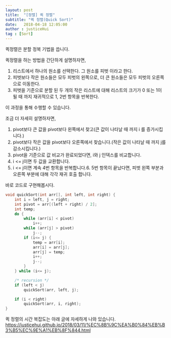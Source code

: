 ```yaml
---
layout: post
title:  "[정렬] 퀵 정렬"
subtitle: "퀵 정렬(Quick Sort)"
date:   2018-04-18 12:05:00
author : justiceHui
tag : [Sort]
---
```


퀵정렬은 분할 정복 기법을 씁니다.

퀵정렬을 하는 방법을 간단하게 설명하자면,<br>
1. 리스트에서 하나의 원소를 선택한다. 그 원소를 피벗 이라고 한다.
2. 피벗보다 작은 원소들은 모두 피벗의 왼쪽으로, 더 큰 원소들은 모두 피벗의 오른쪽으로 이동한다.
3. 피벗을 기준으로 분할 된 두 개의 작은 리스트에 대해 리스트의 크기가 0 또는 1이 될 때 까지 재귀적으로 1, 2번 항목을 반복한다.

이 과정을 통해 수행할 수 있습니다.

조금 더 자세히 설명하자면,<br>
1. pivot보다 큰 값을 pivot보다 왼쪽에서 찾고(큰 값이 나타날 때 까지 i 를 증가시킵니다.)
2. pivot보다 작은 값을 pivot보다 오른쪽에서 찾습니다.(작은 값이 나타날 때 까지 j를 감소시킵니다.)
3. pivot을 기준으로 값 비교가 완료되었다면, i와 j 인덱스를 비교합니다.
4. i <= j이면 두 값을 교환합니다.
5. i <= j이면 계속 4번 항목을 반복합니다.6. 5번 항목이 끝났다면, 피벗 왼쪽 부분과 오른쪽 부분에 대해 각각 재귀 호출 합니다.

바로 코드로 구현해봅시다.
```cpp
void quickSort(int arr[], int left, int right) {
    int i = left, j = right;
    int pivot = arr[(left + right) / 2];
    int temp;
    do {
        while (arr[i] < pivot)
            i++;
        while (arr[j] > pivot)
            j--;
        if (i<= j) {
            temp = arr[i];
            arr[i] = arr[j];
            arr[j] = temp;
            i++;
            j--;
        }
    } while (i<= j);

    /* recursion */
    if (left < j)
        quickSort(arr, left, j);

    if (i < right)
        quickSort(arr, i, right);
}
```

퀵 정렬의 시간 복잡도는 아래 글에 자세하게 나와 있습니다.
https://justicehui.github.io/2018/03/11/%EC%8B%9C%EA%B0%84%EB%B3%B5%EC%9E%A1%EB%8F%844.html

